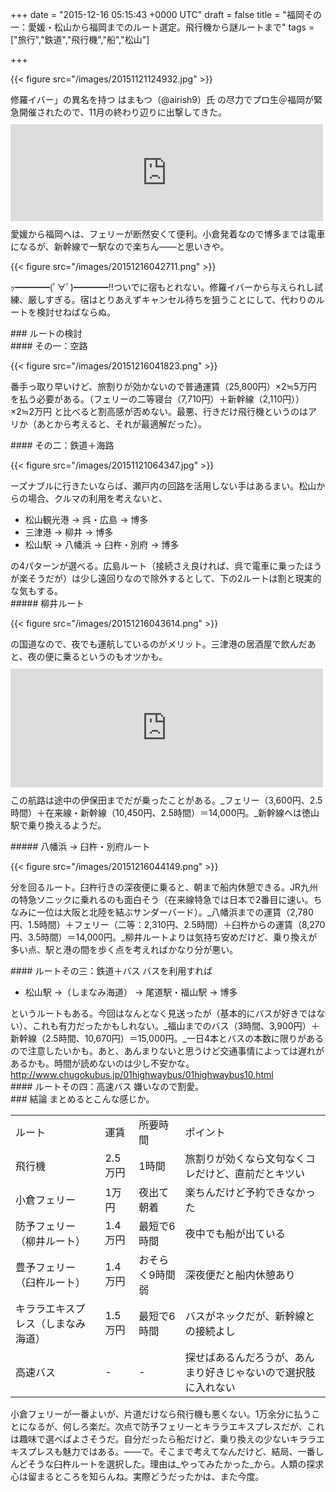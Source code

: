 
+++
date = "2015-12-16 05:15:43 +0000 UTC"
draft = false
title = "福岡その一：愛媛・松山から福岡までのルート選定。飛行機から謎ルートまで"
tags = ["旅行","鉄道","飛行機","船","松山"]

+++


{{< figure src="/images/20151121124932.jpg"  >}}

修羅イバー」の異名を持つ はまもつ（@airish9）氏 の尽力でプロ生＠福岡が緊急開催されたので、11月の終わり辺りに出撃してきた。<iframe src="https://hatenablog-parts.com/embed?url=http%3A%2F%2Fpronama.azurewebsites.net%2F2015%2F11%2F09%2Fpronama-37-at-fukuoka%2F" title="11/21 緊急開催！　プログラミング生放送勉強会 第37回＠福岡" class="embed-card embed-webcard" scrolling="no" frameborder="0" style="display: block; width: 100%; height: 155px; max-width: 500px; margin: 10px 0px;"></iframe>愛媛から福岡へは、フェリーが断然安くて便利。小倉発着なので博多までは電車になるが、新幹線で一駅なので楽ちん――と思いきや。

{{< figure src="/images/20151216042711.png"  >}}

ｯ━━━━(ﾟ∀ﾟ)━━━━!!ついでに宿もとれない。修羅イバーから与えられし試練、厳しすぎる。宿はとりあえずキャンセル待ちを狙うことにして、代わりのルートを検討せねばならぬ。

<div class="section">
    ### ルートの検討
    
<div class="section">
    #### その一：空路
    

{{< figure src="/images/20151216041823.png"  >}}

番手っ取り早いけど、旅割りが効かないので普通運賃（25,800円）×2≒5万円 を払う必要がある。（フェリーの二等寝台（7,710円）＋新幹線（2,110円））×2≒2万円 と比べると割高感が否めない。最悪、行きだけ飛行機というのはアリか（あとから考えると、それが最適解だった）。

</div>
<div class="section">
    #### その二：鉄道＋海路
    

{{< figure src="/images/20151121064347.jpg"  >}}

ーズナブルに行きたいならば、瀬戸内の回路を活用しない手はあるまい。松山からの場合、クルマの利用を考えないと、

<ul>
<li>松山観光港 → 呉・広島 → 博多</li>
<li>三津港 → 柳井 → 博多</li>
<li>松山駅 → 八幡浜 → 臼杵・別府 → 博多</li>
</ul>の4パターンが選べる。広島ルート（接続さえ良ければ、呉で電車に乗ったほうが楽そうだが）は少し遠回りなので除外するとして、下の2ルートは割と現実的な気もする。

<div class="section">
    ##### 柳井ルート
    

{{< figure src="/images/20151216043614.png"  >}}

の国道なので、夜でも運航しているのがメリット。三津港の居酒屋で飲んだあと、夜の便に乗るというのもオツかも。<iframe src="https://hatenablog-parts.com/embed?url=https%3A%2F%2Fblog.daruyanagi.jp%2Fentry%2F2014%2F08%2F30%2F221903" title="戦艦陸奥のお墓参り行ってきた - だるろぐ" class="embed-card embed-blogcard" scrolling="no" frameborder="0" style="display: block; width: 100%; height: 190px; max-width: 500px; margin: 10px 0px;"></iframe>この航路は途中の伊保田までだが乗ったことがある。_フェリー（3,600円、2.5時間）＋在来線・新幹線（10,450円、2.5時間）＝14,000円。_新幹線へは徳山駅で乗り換えるようだ。

</div>
<div class="section">
    ##### 八幡浜 → 臼杵・別府ルート
    

{{< figure src="/images/20151216044149.png"  >}}

分を回るルート。臼杵行きの深夜便に乗ると、朝まで船内休憩できる。JR九州の特急ソニックに乗れるのも面白そう（在来線特急では日本で2番目に速い。ちなみに一位は大阪と北陸を結ぶサンダーバード）。_八幡浜までの運賃（2,780円、1.5時間）＋フェリー（二等：2,310円、2.5時間）＋臼杵からの運賃（8,270円、3.5時間）＝14,000円。_柳井ルートよりは気持ち安めだけど、乗り換えが多い点、駅と港の間を歩く点を考えればかなり分が悪い。

</div>
</div>
<div class="section">
    #### ルートその三：鉄道＋バス
    バスを利用すれば

<ul>
<li>松山駅 →（しまなみ海道） → 尾道駅・福山駅 → 博多</li>
</ul>というルートもある。今回はなんとなく見送ったが（基本的にバスが好きではない）、これも有力だったかもしれない。_福山までのバス（3時間、3,900円）＋新幹線（2.5時間、10,670円）＝15,000円。_一日4本とバスの本数に限りがあるので注意したいかも。あと、あんまりないと思うけど交通事情によっては遅れがあるかも。時間が読めないのは少し不安かな。<a href="http://www.chugokubus.jp/01highwaybus/01highwaybus10.html">http://www.chugokubus.jp/01highwaybus/01highwaybus10.html</a><br/>


</div>
<div class="section">
    #### ルートその四：高速バス
    嫌いなので割愛。

</div>
</div>
<div class="section">
    ### 結論
    まとめるとこんな感じか。

<table>
    <tbody><tr>
    <td>ルート</td>
    <td>運賃</td>
    <td>所要時間</td>
    <td>ポイント</td>
    </tr>
    <tr>
    <td>飛行機</td>
    <td>2.5万円</td>
    <td>1時間</td>
    <td>旅割りが効くなら文句なくコレだけど、直前だとキツい</td>
    </tr>
    <tr>
    <td>小倉フェリー</td>
    <td>1万円</td>
    <td>夜出て朝着</td>
    <td>楽ちんだけど予約できなかった</td>
    </tr>
    <tr>
    <td>防予フェリー（柳井ルート）</td>
    <td>1.4万円</td>
    <td>最短で6時間</td>
    <td>夜中でも船が出ている</td>
    </tr>
    <tr>
    <td>豊予フェリー（臼杵ルート）</td>
    <td>1.4万円</td>
    <td>おそらく9時間弱</td>
    <td>深夜便だと船内休憩あり</td>
    </tr>
    <tr>
    <td>キララエキスプレス（しまなみ海道）</td>
    <td>1.5万円</td>
    <td>最短で6時間</td>
    <td>バスがネックだが、新幹線との接続よし</td>
    </tr>
    <tr>
    <td>高速バス</td>
    <td>-</td>
    <td>-</td>
    <td>探せばあるんだろうが、あんまり好きじゃないので選択肢に入れない</td>
    </tr>
</tbody></table>小倉フェリーが一番よいが、片道だけなら飛行機も悪くない。1万余分に払うことになるが、何しろ楽だ。次点で防予フェリーとキララエキスプレスだが、これは趣味で選べばよさそうだ。自分だったら船だけど、乗り換えの少ないキララエキスプレスも魅力ではある。――で。そこまで考えてなんだけど、結局、一番しんどそうな臼杵ルートを選択した。理由は_やってみたかった_から。人類の探求心は留まるところを知らんね。実際どうだったかは、また今度。

</div>

